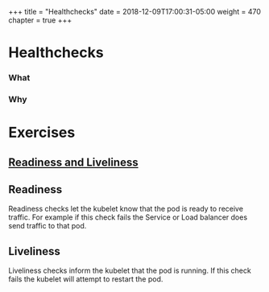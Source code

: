 +++
title = "Healthchecks"
date = 2018-12-09T17:00:31-05:00
weight = 470
chapter = true
+++

# Healthchecks

### What


### Why



# Exercises


## [Readiness and Liveliness](https://kubernetes.io/docs/tasks/configure-pod-container/configure-liveness-readiness-probes/)


## Readiness
Readiness checks let the kubelet know that the pod is ready to receive traffic. For example if this check fails the Service or Load balancer does send traffic to that pod.


## Liveliness

Liveliness checks inform the kubelet that the pod is running. If this check fails the kubelet will attempt to restart the pod.


